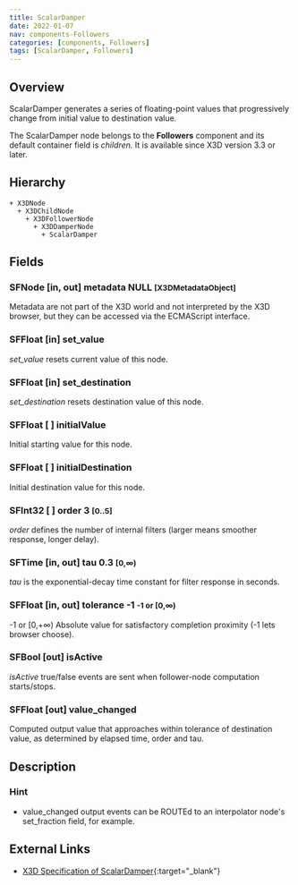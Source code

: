 ```yaml
---
title: ScalarDamper
date: 2022-01-07
nav: components-Followers
categories: [components, Followers]
tags: [ScalarDamper, Followers]
---
```

<style>
.post h3 {
  word-spacing: 0.2em;
}
</style>

## Overview

ScalarDamper generates a series of floating-point values that progressively change from initial value to destination value.

The ScalarDamper node belongs to the **Followers** component and its default container field is *children.* It is available since X3D version 3.3 or later.

## Hierarchy

```
+ X3DNode
  + X3DChildNode
    + X3DFollowerNode
      + X3DDamperNode
        + ScalarDamper
```

## Fields

### SFNode [in, out] **metadata** NULL <small>[X3DMetadataObject]</small>

Metadata are not part of the X3D world and not interpreted by the X3D browser, but they can be accessed via the ECMAScript interface.

### SFFloat [in] **set_value**

*set_value* resets current value of this node.

### SFFloat [in] **set_destination**

*set_destination* resets destination value of this node.

### SFFloat [ ] **initialValue**

Initial starting value for this node.

### SFFloat [ ] **initialDestination**

Initial destination value for this node.

### SFInt32 [ ] **order** 3 <small>[0..5]</small>

*order* defines the number of internal filters (larger means smoother response, longer delay).

### SFTime [in, out] **tau** 0.3 <small>[0,∞)</small>

*tau* is the exponential-decay time constant for filter response in seconds.

### SFFloat [in, out] **tolerance** -1 <small>-1 or [0,∞)</small>

-1 or [0,+∞) Absolute value for satisfactory completion proximity (-1 lets browser choose).

### SFBool [out] **isActive**

*isActive* true/false events are sent when follower-node computation starts/stops.

### SFFloat [out] **value_changed**

Computed output value that approaches within tolerance of destination value, as determined by elapsed time, order and tau.

## Description

### Hint

- value_changed output events can be ROUTEd to an interpolator node's set_fraction field, for example.

## External Links

- [X3D Specification of ScalarDamper](https://www.web3d.org/documents/specifications/19775-1/V4.0/Part01/components/followers.html#ScalarDamper){:target="_blank"}
